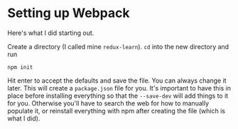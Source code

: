 ---
---
# Setting up Webpack

Here's what I did starting out.

Create a directory (I called mine `redux-learn`).  `cd` into the new directory and run

    npm init

Hit enter to accept the defaults and save the file.  You can always change it later.  This will create a `package.json` file for you.  It's important to have this in place before installing everything so that the `--save-dev` will add things to it for you.  Otherwise you'll have to search the web for how to manually populate it, or reinstall everything with npm after creating the file (which is what I did).
